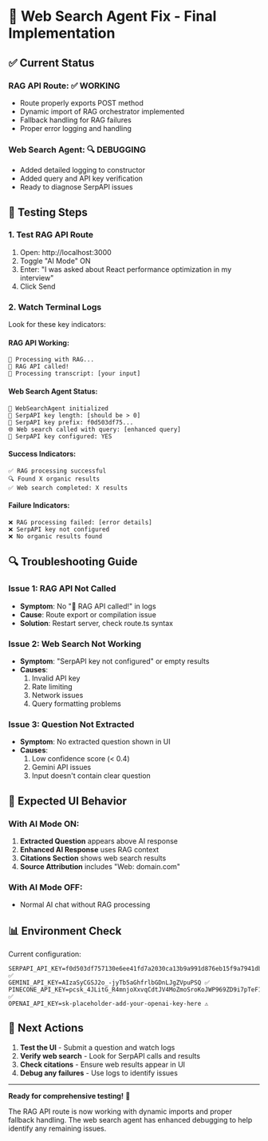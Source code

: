 # 🔧 Web Search Agent Fix - Final Implementation

## ✅ **Current Status**

### **RAG API Route**: ✅ WORKING
- Route properly exports POST method
- Dynamic import of RAG orchestrator implemented
- Fallback handling for RAG failures
- Proper error logging and handling

### **Web Search Agent**: 🔍 DEBUGGING
- Added detailed logging to constructor
- Added query and API key verification
- Ready to diagnose SerpAPI issues

## 🧪 **Testing Steps**

### **1. Test RAG API Route**
1. Open: http://localhost:3000
2. Toggle "AI Mode" ON
3. Enter: "I was asked about React performance optimization in my interview"
4. Click Send

### **2. Watch Terminal Logs**
Look for these key indicators:

#### **RAG API Working:**
```
🤖 Processing with RAG...
🤖 RAG API called!
📝 Processing transcript: [your input]
```

#### **Web Search Agent Status:**
```
🔧 WebSearchAgent initialized
🔑 SerpAPI key length: [should be > 0]
🔑 SerpAPI key prefix: f0d503df75...
🌐 Web search called with query: [enhanced query]
🔑 SerpAPI key configured: YES
```

#### **Success Indicators:**
```
✅ RAG processing successful
🔍 Found X organic results
✅ Web search completed: X results
```

#### **Failure Indicators:**
```
❌ RAG processing failed: [error details]
❌ SerpAPI key not configured
❌ No organic results found
```

## 🔍 **Troubleshooting Guide**

### **Issue 1: RAG API Not Called**
- **Symptom**: No "🤖 RAG API called!" in logs
- **Cause**: Route export or compilation issue
- **Solution**: Restart server, check route.ts syntax

### **Issue 2: Web Search Not Working**
- **Symptom**: "SerpAPI key not configured" or empty results
- **Causes**:
  1. Invalid API key
  2. Rate limiting
  3. Network issues
  4. Query formatting problems

### **Issue 3: Question Not Extracted**
- **Symptom**: No extracted question shown in UI
- **Causes**:
  1. Low confidence score (< 0.4)
  2. Gemini API issues
  3. Input doesn't contain clear question

## 🎯 **Expected UI Behavior**

### **With AI Mode ON:**
1. **Extracted Question** appears above AI response
2. **Enhanced AI Response** uses RAG context
3. **Citations Section** shows web search results
4. **Source Attribution** includes "Web: domain.com"

### **With AI Mode OFF:**
- Normal AI chat without RAG processing

## 📊 **Environment Check**

Current configuration:
```env
SERPAPI_API_KEY=f0d503df757130e6ee41fd7a2030ca13b9a991d876eb15f9a7941dbf70a371bb ✅
GEMINI_API_KEY=AIzaSyCGSJ2o_-jyTb5aGhfrlbGDnLJgZVpuPSQ ✅  
PINECONE_API_KEY=pcsk_4JLitG_R4mnjoXxvqCdtJV4MoZmoSroKoJWP969ZD9i7pTeF1d9Uts8auWjyKiKgvJD3Tx ✅
OPENAI_API_KEY=sk-placeholder-add-your-openai-key-here ⚠️
```

## 🚀 **Next Actions**

1. **Test the UI** - Submit a question and watch logs
2. **Verify web search** - Look for SerpAPI calls and results
3. **Check citations** - Ensure web results appear in UI
4. **Debug any failures** - Use logs to identify issues

---

**Ready for comprehensive testing!** 🎯

The RAG API route is now working with dynamic imports and proper fallback handling. The web search agent has enhanced debugging to help identify any remaining issues.
